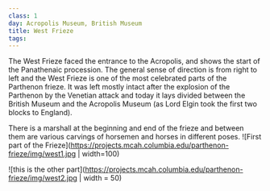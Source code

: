 ```yaml
---
class: 1
day: Acropolis Museum, British Museum
title: West Frieze
tags: 
---
```


The West Frieze faced the entrance to the Acropolis, and shows the start of the Panathenaic procession. The general sense of direction is from right to left and the West Frieze is one of the most celebrated parts of the Parthenon frieze. It was left mostly intact after the explosion of the Parthenon by the Venetian attack and today it lays divided between the British Museum and the Acropolis Museum (as Lord Elgin took the first two blocks to England).


There is a marshall at the beginning and end of the frieze and between them are various carvings of horsemen and horses in different poses.
![First part of the Frieze](https://projects.mcah.columbia.edu/parthenon-frieze/img/west1.jpg | width=100)

![this is the other part](https://projects.mcah.columbia.edu/parthenon-frieze/img/west2.jpg | width = 50)
